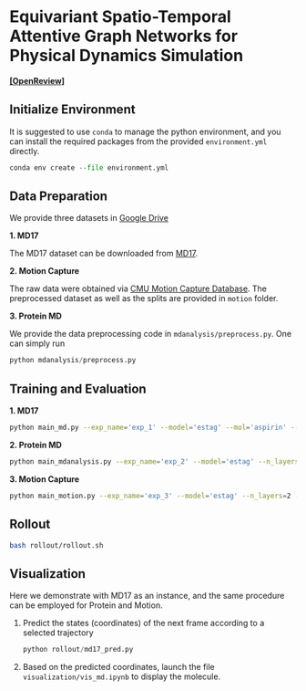 # Equivariant Spatio-Temporal Attentive Graph Networks for Physical Dynamics Simulation


[**[OpenReview]**](https://openreview.net/forum?id=35nFSbEBks&noteId=BwW3NXOyXx) 

## Initialize Environment
It is suggested to use `conda` to manage the python environment, and you can install the required packages from the provided `environment.yml` directly.
```python
conda env create --file environment.yml
```


## Data Preparation
We provide three datasets in [Google Drive](https://drive.google.com/drive/folders/1CN7HSH4Wz0dLekWDuOZKVyPSoK7-6Bxa?usp=drive_link)


**1. MD17**

The MD17 dataset can be downloaded from [MD17](http://quantum-machine.org/gdml/#datasets). 


**2. Motion Capture**

The raw data were obtained via [CMU Motion Capture Database](http://mocap.cs.cmu.edu/search.php?subjectnumber=35). The preprocessed dataset as well as the splits are provided in  `motion` folder.

**3. Protein MD**


We provide the data preprocessing code in `mdanalysis/preprocess.py`. One can simply run

```python
python mdanalysis/preprocess.py
```


## Training and Evaluation

**1. MD17**

```bash
python main_md.py --exp_name='exp_1' --model='estag' --mol='aspirin' --n_layers=2 --fft=True --eat=True --with_mask
```

**2. Protein MD**

```bash
python main_mdanalysis.py --exp_name='exp_2' --model='estag' --n_layers=2 --fft=True --eat=True --with_mask
```

**3. Motion Capture**

```bash
python main_motion.py --exp_name='exp_3' --model='estag' --n_layers=2 --fft=True --eat=True --with_mask
```



## Rollout
```bash
bash rollout/rollout.sh
```



## Visualization

Here we demonstrate with MD17 as an instance, and the same procedure can be employed for Protein and Motion.

1. Predict the states (coordinates) of the next frame according to a selected trajectory
    ```python
    python rollout/md17_pred.py
    ```

2. Based on the predicted coordinates, launch the file `visualization/vis_md.ipynb` to display the molecule.






